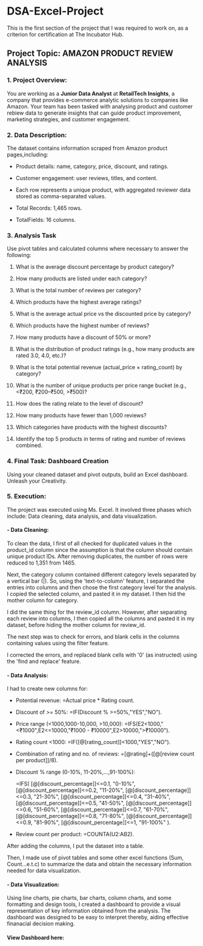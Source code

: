 # DSA-Excel-Project
This is the first section of the project that I was required to work on, as a criterion for certification at The Incubator Hub.

## Project Topic: AMAZON PRODUCT REVIEW ANALYSIS

### 1. Project Overview:

You are working as a **Junior Data Analyst** at **RetailTech Insights**, a company that provides e-commerce analytic solutions to companies like Amazon. Your team has been tasked with analysing product and customer rebiew data to generate insights that can guide product improvement, marketing strategies, and customer engagement.

### 2. Data Description:

The dataset contains information scraped from Amazon product pages,including:

- Product details: name, category, price, discount, and ratings.
  
- Customer engagement: user reviews, titles, and content.
  
- Each row represents a unique product, with aggregated reviewer data stored as comma-separated values.
  
- Total Records: 1,465 rows.
  
- TotalFields: 16 columns.

### 3. Analysis Task

Use pivot tables and calculated columns where necessary to answer the following:
  
1. What is the average discount percentage by product category?
   
2. How many products are listed under each category?
   
3. What is the total number of reviews per category?
     
4. Which products have the highest average ratings?
    
5. What is the average actual price vs the discounted price by category?
    
6. Which products have the highest number of reviews?
     
7. How many products have a discount of 50% or more?
     
8. What is the distribution of product ratings (e.g., how many products are rated 3.0, 
4.0, etc.)?
 
9. What is the total potential revenue (actual_price × rating_count) by category?
    
10. What is the number of unique products per price range bucket (e.g., <₹200, 
₹200–₹500, >₹500)?

11. How does the rating relate to the level of discount?
    
12. How many products have fewer than 1,000 reviews?
     
13. Which categories have products with the highest discounts?
     
14. Identify the top 5 products in terms of rating and number of reviews combined.

### 4. Final Task: Dashboard Creation 

Using your cleaned dataset and pivot outputs, build an Excel dashboard. Unleash your 
Creativity.

### 5. Execution:

The project was executed using Ms. Excel. It involved three phases which include: Data cleaning, data analysis, and data visualization.

#### - Data Cleaning: 

To clean the data, I first of all checked for duplicated values in the product_id column since the assumption is that the column should contain unique product IDs. After removing duplicates, the number of rows were reduced to 1,351 from 1465.

Next, the category column contained different category levels separated by a vertical bar (|). So, using the 'text-to-column' feature, I separated the entries into columns and then chose the first category level for the analysis. I copied the selected column, and pasted it in my dataset. I then hid the mother column for category.

I did the same thing for the review_id column. However, after separating each review into columns, I then copied all the columns and pasted it in my dataset, before hiding the mother column for review_id.

The next step was to check for errors, and blank cells in the columns containing values using the filter feature. 

I corrected the errors, and replaced blank cells with '0' (as instructed) using the 'find and replace' feature.


#### - Data Analysis:

I had to create new columns for:

- Potential revenue:
  =Actual price * Rating count.
  
- Discount of >= 50%:
  =IF(Discount % >=50%,"YES","NO").
  
- Price range (<1000,1000-10,000, >10,000):
 =IFS(E2<1000,"<₹1000",E2<=10000,"₹1000 - ₹10000",E2>10000,">₹10000").
  
- Rating count <1000:
  =IF([@[rating_count]]<1000,"YES","NO").
  
- Combination of rating and no. of reviews:
  =[@rating]+([@[review count per product]]/8).
  
- Discount % range (0-10%, 11-20%,...,91-100%):

  =IFS(
  [@[discount_percentage]]<=0.1, "0-10%",
  [@[discount_percentage]]<=0.2, "11-20%",
  [@[discount_percentage]]<=0.3, "21-30%",
  [@[discount_percentage]]<=0.4, "31-40%",
  [@[discount_percentage]]<=0.5, "41-50%",
  [@[discount_percentage]]<=0.6, "51-60%",
  [@[discount_percentage]]<=0.7, "61-70%",
  [@[discount_percentage]]<=0.8, "71-80%",
  [@[discount_percentage]]<=0.9, "81-90%",
  [@[discount_percentage]]<=1,   "91-100%"
  ).
  
- Review count per product:
  =COUNTA(U2:AB2).

After adding the columns, I put the dataset into a table.

Then, I made use of pivot tables and some other excel functions (Sum, Count...e.t.c) to summarize the data and obtain the necessary information needed for data visualization.

#### - Data Visualization:

Using line charts, pie charts, bar charts, column charts, and some formatting and design tools, I created a dashboard to provide a visual representation of key information obtained from the analysis. The dashboard was designed to be easy to interpret thereby, aiding effective finanacial decision making.

#### View Dashboard here:


  
